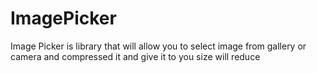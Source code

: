 # ImagePicker
Image Picker is library that will allow you to select image from gallery or camera and compressed it and give it to you size will reduce

